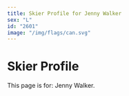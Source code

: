```yaml
---
title: Skier Profile for Jenny Walker
sex: "L"
id: "2601"
image: "/img/flags/can.svg" 
---
```


# Skier Profile

This page is for: Jenny Walker.
    